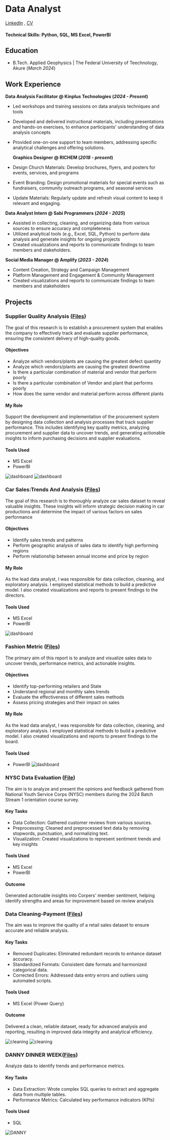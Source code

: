 # Data Analyst 
[Linkedln](https://www.linkedin.com/in/benjamin-adeniyi-84336021a/) , [CV](https://drive.google.com/file/d/1iCzuKWNvBr3xXOKHcKW_M77KSf58x99T/view?usp=sharing) 

#### Technical Skills: Python, SQL, MS Excel, PowerBI

## Education 			        		
- B.Tech. Applied Geophysics | The Federal University of Teechnology, Akure (_March 2024_)

## Work Experience
**Data Analysis Facilitator @ Kinplus Technologies (_2024 - Present_)**
- Led workshops and training sessions on data analysis techniques and tools
- Developed and delivered instructional materials, including presentations and hands-on exercises, to enhance participants' understanding of data analysis concepts
- Provided one-on-one support to team members, addressing specific analytical challenges and offering solutions.

  **Graphics Designer @ RICHEM (_2018 - present_)**
- Design Church Materials: Develop brochures, flyers, and posters for events, services, and programs
- Event Branding: Design promotional materials for special events such as fundraisers, community outreach programs, and seasonal services
- Update Materials: Regularly update and refresh visual content to keep it relevant and engaging.

**Data Analyst Intern @ Sabi Programmers (_2024 - 2025_)**
- Assisted in collecting, cleaning, and organizing data from various sources to ensure accuracy and completeness
- Utilized analytical tools (e.g., Excel, SQL, Python) to perform data analysis and generate insights for ongoing projects
- Created visualizations and reports to communicate findings to team members and stakeholders.

**Social Media Manager @ Amplify (_2023 - 2024_)**
- Content Creation, Strategy and Campaign Management
- Platform Management and Engagement & Community Management
- Created visualizations and reports to communicate findings to team members and stakeholders

  
## Projects

### Supplier Quality Analysis ([Files](https://drive.google.com/file/d/1hQmO7iMxGymsAovIdMgpWyVI4OpoAfVA/view?usp=sharing))

The goal of this research is to establish a procurement system that enables the company to effectively track and evaluate supplier performance, ensuring the consistent delivery of high-quality goods. 
#### Objectives
- Analyze which vendors/plants are causing the greatest defect quantity
- Analyze which vendors/plants are causing the greatest downtime
- Is there a particular combination of material and vendor that perform poorly
- Is there a particular combination of Vendor and plant that performs poorly
- How does the same vendor and material perform across different plants
  
#### My Role
Support the development and implementation of the procurement system by designing data collection and analysis processes that track supplier performance. This includes identifying key quality metrics, analyzing procurement and supplier data to uncover trends, and generating actionable insights to inform purchasing decisions and supplier evaluations.

#### Tools Used
- MS Excel
- PowerBI

![dashboard](Overview.png)
![dashboard](Overview.png)
### Car Sales:Trends And Analysis ([Files](https://drive.google.com/drive/folders/1_evVvioLyGotZ7QaLHPc9o14-P6fU1_N))

The goal of this research is to thoroughly analyze car sales dataset to reveal valuable insights. These insights will inform strategic decision making in car productions and determine the impact of various factors on sales performance 
#### Objectives
- Identify sales trends and patterns
- Perform geographic analysis of sales data to identify high performing regions
- Perform relationship between annual income and price by region
  
#### My Role
As the lead data analyst, I was responsible for data collection, cleaning, and exploratory analysis. I employed statistical methods to build a predictive model. I also created visualizations and reports to present findings to the directors.

#### Tools Used
- MS Excel
- PowerBI

![dashboard](DASHBOARD.jpg)

### Fashion Metric  ([Files](https://drive.google.com/drive/folders/1LoihGf4wOzdDVg-qqYQzGvpfQFXs-xIX))

The primary aim of this report is to analyze and visualize sales data to uncover trends, performance metrics, and actionable insights.

#### Objectives
- Identify top-performing retailers and State
- Understand regional and monthly sales trends
- Evaluate the effectiveness of different sales methods
- Assess pricing strategies and their impact on sales
  
#### My Role
As the lead data analyst, I was responsible for data collection, cleaning, and exploratory analysis. I employed statistical methods to build a predictive model. I also created visualizations and reports to present findings to the board.

#### Tools Used
- PowerBI
  ![dashboard](N,FASHION.png)
  
### NYSC Data Evaluation ([File](https://drive.google.com/drive/folders/1itLjB3nIVSMvKq6ZorcbVlNxxj_w1iWS))
The aim is to analyze and present the opinions and feedback gathered from National Youth Service Corps (NYSC) members during the 2024 Batch Stream 1 orientation course survey. 
#### Key Tasks
- Data Collection: Gathered customer reviews from various sources.
- Preprocessing: Cleaned and preprocessed text data by removing stopwords, punctuation, and normalizing text.
- Visualization: Created visualizations to represent sentiment trends and key insights
  
#### Tools Used
- MS Excel
- PowerBI
  
#### Outcome
Generated actionable insights into Corpers' member sentiment, helping identify strengths and areas for improvement based on review analysis



### Data Cleaning-Payment ([Files](https://drive.google.com/drive/folders/1eLb3tvhhf2dR6_tkY0VrJ-gm65OjnjlA))
The aim was to improve the quality of a retail sales dataset to ensure accurate and reliable analysis.
#### Key Tasks
- Removed Duplicates: Eliminated redundant records to enhance dataset accuracy.
- Standardized Formats: Consistent date formats and harmonized categorical data.
- Corrected Errors: Addressed data entry errors and outliers using automated scripts.
  
#### Tools Used
-  MS Excel (Power Query)
  
#### Outcome
Delivered a clean, reliable dataset, ready for advanced analysis and reporting, resulting in improved data integrity and analytical efficiency.

![cleaning](B4.png)
![cleaning](af.png)

### DANNY DINNER WEEK([Files](https://drive.google.com/drive/folders/1qF3_MtzcEQXNX8O0SACtdIBJodff20B))
Analyze data to identify trends and performance metrics.
#### Key Tasks
- Data Extraction: Wrote complex SQL queries to extract and aggregate data from multiple tables.
- Performance Metrics: Calculated key performance indicators (KPIs)

#### Tools Used
- SQL
  
![DANNY](DANNY.png)





